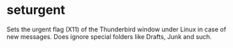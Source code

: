 seturgent
=========

Sets the urgent flag (X11) of the Thunderbird window under Linux in case of new messages. Does ignore special folders like Drafts, Junk and such. 
